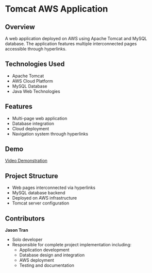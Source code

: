 # Tomcat AWS Application

## Overview
A web application deployed on AWS using Apache Tomcat and MySQL database. The application features multiple interconnected pages accessible through hyperlinks.

## Technologies Used
- Apache Tomcat
- AWS Cloud Platform
- MySQL Database
- Java Web Technologies

## Features
- Multi-page web application
- Database integration
- Cloud deployment
- Navigation system through hyperlinks

## Demo
[Video Demonstration](https://youtu.be/tiCSnoDB4b4)

## Project Structure
- Web pages interconnected via hyperlinks
- MySQL database backend
- Deployed on AWS infrastructure
- Tomcat server configuration

## Contributors
**Jason Tran**
- Solo developer
- Responsible for complete project implementation including:
  - Application development
  - Database design and integration
  - AWS deployment
  - Testing and documentation

